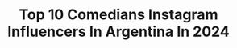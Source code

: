 ---
title: Top 10 Comedians Instagram Influencers In Argentina In 2024
description: >-
  Find top comedians Instagram influencers in Argentina in 2024. Most popular hashtags: #comedia #tbt #standup.
platform: Instagram
hits: 146
text_top: Discover the top-rated Instagram accounts on inBeat.
text_bottom: Our database aggregates 146 Instagram influencers like this in Argentina for you to collaborate.
profiles:
  - username: "merakio"
    fullname: >-
      
    bio: >-
      El Argentino de Madrid 🇦🇷📍🇪🇸 #Comediante🎤#Actor🎬 #foodie🍔 Un MILLÓN Y MEDIO en YouTube Mi show en ARG 🇦🇷 👇🏻 Comercial merakioteama@gmail.com
    location: "Argentina"
    followers: 465508
    engagement: 336
    commentsToLikes: 0.073188
    id: ck0w6uzrvaeio0i19ofr1e0ph
    verified: true
    hashtags: "#igersmadrid, #podcast, #madrid, #merakio"
  - username: "nicocerouno"
    fullname: >-
      Nico Cero Uno
    bio: >-
      #conductor #teatro #Comediante #standup #cine Productor 🎬 La risa va a salvar al mundo Sin sacrificio no hay éxito 💪
    location: "Argentina"
    followers: 140710
    engagement: 181
    commentsToLikes: 0.053457
    id: ckap56izmae9p0i78p4x5qzee
    verified: false
    hashtags: "#ellayyo, #nosoyyososvos, #instagram, #viral"
  - username: "sil05flores"
    fullname: >-
      Silvia Flores
    bio: >-
      Actriz, comediante, hago Radio y TV Mamá de Kimo 🐶 Contactos: silviaflores05@gmail.com Facebook ➡️ Silvia Flores Twitter ➡️ @silviaflowers
    location: "Argentina"
    followers: 163444
    engagement: 58
    commentsToLikes: 0.028493
    id: ck5zjagkah8sq0i14mumc89qf
    verified: false
    hashtags: "#senet, #suerte, #diciembre, #casapropia"
  - username: "delhisvq"
    fullname: >-
      Delhis Quezada
    bio: >-
      Doctora en estomatología🦷PUCMM18’—————— Operatic Soprano, Musician , Actress , Comedian—@dominicanasgottalent semifinal Season 1 -RD🇩🇴
    location: "Argentina"
    followers: 8722
    engagement: 534
    commentsToLikes: 0.034912
    id: ck5hfxnkmzv8t0i11v1pxryl7
    verified: false
    hashtags: ""
  - username: "gordosprofesionales"
    fullname: >-
      💜Xanic | THAT FUNNY FOODIE 💜
    bio: >-
      Medio Comediante 🤣, Medio Viajera ✈️, Completamente Gorda 🌮 Código de descuento en @lusttoys 🤩 “Xanic” #gordosprofesionales #comedy #travel
    location: "Argentina"
    followers: 28172
    engagement: 226
    commentsToLikes: 0.022815
    id: ckaoz8gyjktyo0i786k8wo565
    verified: false
    hashtags: "#oaxaca, #gordosprofesionales, #gordosdeviaje, #foodie"
  - username: "bossimartin"
    fullname: >-
      Martín Bossi
    bio: >-
      Martín Bossi - Sitio Oficial Comediante Argentino
    location: "Argentina"
    followers: 367040
    engagement: 299
    commentsToLikes: 0.052877
    id: ck15qz4em5boz0i193c2urzed
    verified: true
    hashtags: "#clandestino2, #clandestino, #estreno"
  - username: "sebaprestaok"
    fullname: >-
      Sebastián Presta
    bio: >-
      Actor - Comediante a media jornada 🤣 🎬👇🏻Mas videos en mi canal de YouTube!
    location: "Argentina"
    followers: 497101
    engagement: 244
    commentsToLikes: 0.029846
    id: ck5c6x1au6dl90i11ofg1p5oo
    verified: true
    hashtags: "#jason, #viernes"
  - username: "fernandamarsano"
    fullname: >-
      Maria Fernanda 🦄
    bio: >-
      Comediante • Emprendedora Actriz en formación @firaysana @labodegadefernanda_
    location: "Argentina"
    followers: 27919
    engagement: 169
    commentsToLikes: 0.028846
    id: ck6ucvulyhr0m0j7186ra4e96
    verified: false
    hashtags: "#dachshund, #loki, #peru, #teckel"
  - username: "geniodemente"
    fullname: >-
      Rafael Lecaro Manrique
    bio: >-
      🔻COMEDIANTE ▪️INFLUENCER=LÍDER EN REDES 🔻LIDER DE OPINIÓN ▪️MOTIVADOR 🔻CREADOR DE TENDENCIAS ▪️REVENTADOR💸 DE NEGOCIOS,MARCAS, PRODUCTOS,SERVICIOS‼️
    location: "Argentina"
    followers: 139561
    engagement: 253
    commentsToLikes: 0.157612
    id: ckap37n781w3i0i78r7db6ast
    verified: false
    hashtags: "#genioglass, #ohno"
  - username: "camilonicolasok"
    fullname: >-
      Camilo Nicolás
    bio: >-
      • Cordobés, Actor y Comediante • @fuerteeseaplauso Producciones • 👉🏼Jueves a Domingos, Teatro Libertad (Carlos Paz). ENTRADAS CARLOS PAZ 👇🏼
    location: "Argentina"
    followers: 383296
    engagement: 191
    commentsToLikes: 0.035397
    id: ck14h71km8v0p0i19rgx1elyt
    verified: true
    hashtags: "#hellmannselsaborirresistible, #largavidaalrey, #analizandotemaiken, #orbilex"
---
